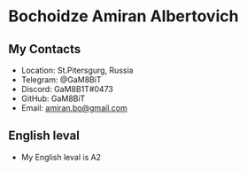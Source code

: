 # Bochoidze Amiran Albertovich
## My Contacts
* Location: St.Pitersgurg, Russia
* Telegram: @GaM8BiT
* Discord: GaM8B1T#0473
* GitHub: GaM8BiT
* Email: amiran.bo@gmail.com
## English leval
* My English leval is A2

